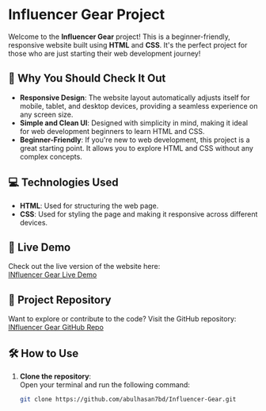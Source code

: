 # Influencer Gear Project

Welcome to the **Influencer Gear** project! This is a beginner-friendly, responsive website built using **HTML** and **CSS**. It's the perfect project for those who are just starting their web development journey!

## 🌟 Why You Should Check It Out
- **Responsive Design**: The website layout automatically adjusts itself for mobile, tablet, and desktop devices, providing a seamless experience on any screen size.
- **Simple and Clean UI**: Designed with simplicity in mind, making it ideal for web development beginners to learn HTML and CSS.
- **Beginner-Friendly**: If you're new to web development, this project is a great starting point. It allows you to explore HTML and CSS without any complex concepts.

## 💻 Technologies Used
- **HTML**: Used for structuring the web page.
- **CSS**: Used for styling the page and making it responsive across different devices.

## 🚀 Live Demo
Check out the live version of the website here:  
[INfluencer Gear Live Demo](https://abulhasan7bd.github.io/Influencer-Gear/)

## 🔗 Project Repository
Want to explore or contribute to the code? Visit the GitHub repository:  
[INfluencer Gear GitHub Repo](https://github.com/abulhasan7bd/Influencer-Gear)

## 🛠️ How to Use
1. **Clone the repository**:  
   Open your terminal and run the following command:

   ```bash
   git clone https://github.com/abulhasan7bd/Influencer-Gear.git
